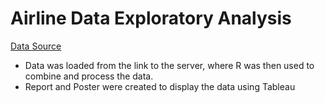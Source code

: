 # Airline Data Exploratory Analysis

[Data Source](http://stat-computing.org/dataexpo/2009/the-data.html)

* Data was loaded from the link to the server, where R was then used to combine and process the data.
* Report and Poster were created to display the data using Tableau